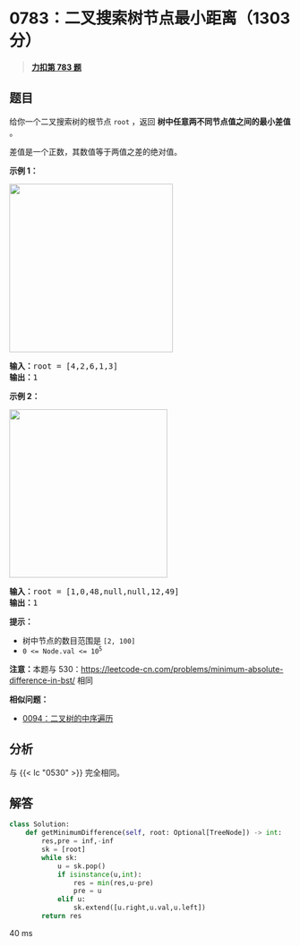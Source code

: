 # 0783：二叉搜索树节点最小距离（1303 分）


> <u>**[力扣第 783 题](https://leetcode.cn/problems/minimum-distance-between-bst-nodes/)**</u>

## 题目

<p>给你一个二叉搜索树的根节点 <code>root</code> ，返回 <strong>树中任意两不同节点值之间的最小差值</strong> 。</p>

<p>差值是一个正数，其数值等于两值之差的绝对值。</p>



<div class="original__bRMd">
<div>
<p><strong>示例 1：</strong></p>
<img alt="" src="https://assets.leetcode.com/uploads/2021/02/05/bst1.jpg" style="width: 292px; height: 301px;" />
<pre>
<strong>输入：</strong>root = [4,2,6,1,3]
<strong>输出：</strong>1
</pre>

<p><strong>示例 2：</strong></p>
<img alt="" src="https://assets.leetcode.com/uploads/2021/02/05/bst2.jpg" style="width: 282px; height: 301px;" />
<pre>
<strong>输入：</strong>root = [1,0,48,null,null,12,49]
<strong>输出：</strong>1
</pre>



<p><strong>提示：</strong></p>

<ul>
<li>树中节点的数目范围是 <code>[2, 100]</code></li>
<li><code>0 &lt;= Node.val &lt;= 10<sup>5</sup></code></li>
</ul>



<p><strong>注意：</strong>本题与 530：<a href="https://leetcode-cn.com/problems/minimum-absolute-difference-in-bst/">https://leetcode-cn.com/problems/minimum-absolute-difference-in-bst/</a> 相同</p>
</div>
</div>


**相似问题：**
- [0094：二叉树的中序遍历](/leetcode/0094)


## 分析

与 {{< lc "0530" >}} 完全相同。


## 解答

```python
class Solution:
    def getMinimumDifference(self, root: Optional[TreeNode]) -> int:
        res,pre = inf,-inf
        sk = [root]
        while sk:
            u = sk.pop()
            if isinstance(u,int):
                res = min(res,u-pre)
                pre = u
            elif u:
                sk.extend([u.right,u.val,u.left])
        return res
```

40 ms



